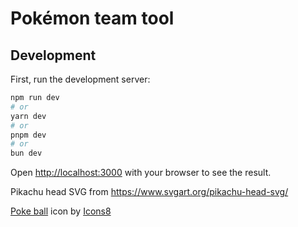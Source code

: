 # Pokémon team tool 

## Development

First, run the development server:

```bash
npm run dev
# or
yarn dev
# or
pnpm dev
# or
bun dev
```

Open [http://localhost:3000](http://localhost:3000) with your browser to see the result.

Pikachu head SVG from https://www.svgart.org/pikachu-head-svg/

[Poke ball](https://icons8.com/icon/eQoYCq7PgMch/pokeball) icon by [Icons8](https://icons8.com)